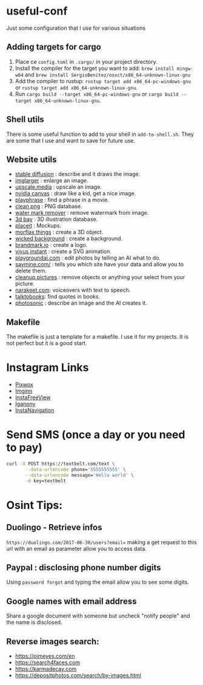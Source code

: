 # useful-conf
Just some configuration that I use for various situations

## Adding targets for cargo
1. Place ce `config.toml` in `.cargo/` in your project directory.
2. Install the compiler for the target you want to add: `brew install mingw-w64` and `brew install SergioBenitez/osxct/x86_64-unknown-linux-gnu`
3. Add the compiler to rustup: `rustup target add x86_64-pc-windows-gnu` or `rustup target add x86_64-unknown-linux-gnu`.
4. Run `cargo build --target x86_64-pc-windows-gnu` or `cargo build --target x86_64-unknown-linux-gnu`.

## Shell utils
There is some useful function to add to your shell in `add-to-shell.sh`. They are some that I use and want to save for future use.

## Website utils
- [stable diffusion](https://stablediffusionweb.com) : describe and it draws the image.
- [imglarger](https://imglarger.com) : enlarge an image.
- [upscale.media](https://www.upscale.media) : upscale an image.
- [nvidia canvas](https://www.nvidia.com/fr-fr/studio/canvas/) : draw like a kid, get a nice image.
- [playphrase](https://www.playphrase.me/#/search) : find a phrase in a movie.
- [clean png](https://www.cleanpng.com) : PNG database.
- [water mark remover](https://www.watermarkremover.io/fr) : remove watermark from image.
- [3d bay](https://clouddevs.com/3dbay/) : 3D illustration database.
- [placeit](https://placeit.net) : Mockups.
- [morflax things](https://things.morflax.com) : create a 3D object.
- [wicked background](https://wickedbackgrounds.com) : create a background.
- [brandmark.io](https://brandmark.io) : create a logo.
- [vivus instant](https://maxwellito.github.io/vivus-instant/) : create a SVG animation.
- [playgroundai.com](https://playgroundai.com/) : edit photos by telling an AI what to do.
- [saymine.com/](https://www.saymine.com/) : tells you which site have your data and allow you to delete them.
- [cleanup.pictures](https://cleanup.pictures/) : remove objects or anything your select from your picture.
- [narakeet.com](https://www.narakeet.com/): voiceovers with text to speech.
- [talktobooks](https://books.google.com/talktobooks/): find quotes in books.
- [photosonic](https://photosonic.writesonic.com/) : describe an image and the AI creates it. 

## Makefile
The makefile is just a template for a makefile. I use it for my projects. It is not perfect but it is a good start.

# Instagram Links 
- [Pixwox](https://www.pixwox.com/profile/elonrmuskk/) 
- [Imginn](https://imginn.com/elonrmuskk/)
- [InstaFreeView](https://instafreeview.com/profile/?user=elonrmuskk)
- [Iganony](https://iganony.com/profile/elonrmuskk)
- [InstaNavigation](https://instanavigation.com/profile/elonrmuskk)


# Send SMS (once a day or you need to pay)
```bash
curl -X POST https://textbelt.com/text \
       --data-urlencode phone='5555555555' \
       --data-urlencode message='Hello world' \
       -d key=textbelt
```

# Osint Tips:
## Duolingo - Retrieve infos
`https://duolingo.com/2017-06-30/users?email=` making a get request to this url with an email as parameter allow you to access data.

## Paypal : disclosing phone number digits
Using `password forgot` and typing the email allow you to see some digits.

## Google names with email address
Share a google document with someone but uncheck "notify people" and the name is disclosed.

## Reverse images search:
- https://pimeyes.com/en
- https://search4faces.com
- https://karmadecay.com
- https://depositphotos.com/search/by-images.html



